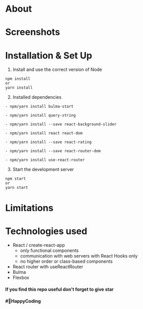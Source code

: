 # About



# Screenshots


# Installation & Set Up

1. Install and use the correct version of Node

```
npm install
or
yarn install
```

2. Installed dependencies

```
- npm/yarn install bulma-start

- npm/yarn install query-string

- npm/yarn install --save react-background-slider

- npm/yarn install react react-dom

- npm/yarn install --save react-rating

- npm/yarn install --save react-router-dom

- npm/yarn install use-react-router
```

3. Start the development server

```
npm start
or
yarn start
```



# Limitations



# Technologies used

- React / create-react-app
  - only functional components
  - communication with web servers with React Hooks only
  - no higher order or class-based components
- React router with useReactRouter
- Bulma
- Flexbox


#### If you find this repo useful don't forget to give star

#### #🚀HappyCoding
